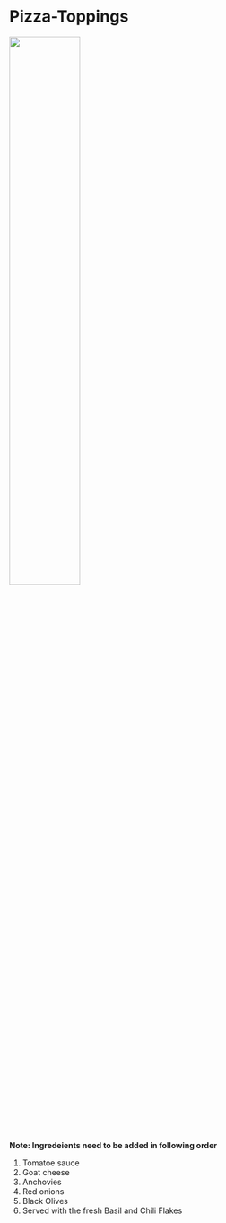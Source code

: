 # Pizza-Toppings

<image src="https://github.com/vipulzope/Pizza-Party/blob/main/images/Pizza.jpeg" widt=50% height=50%>

**Note: Ingredeients need to be added in following order**
1. Tomatoe sauce
2. Goat cheese
3. Anchovies
4. Red onions
5. Black Olives
6. Served with the fresh Basil and Chili Flakes
   
